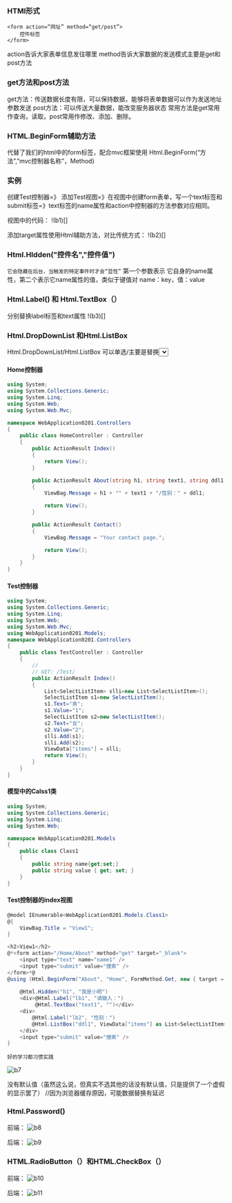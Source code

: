 ### HTMl形式  
```
<form action=“网址” method=“get/post”>
    控件标签
</form>
````

action告诉大家表单信息发往哪里
method告诉大家数据的发送模式主要是get和post方法

### get方法和post方法  
get方法：传送数据长度有限，可以保持数据，能够将表单数据可以作为发送地址参数发送
post方法：可以传送大量数据，能改变服务器状态
常用方法是get常用作查询，读取，post常用作修改、添加、删除。

### HTML.BeginForm辅助方法   
代替了我们的html中的form标签，配合mvc框架使用
Html.BeginForm(“方法”,”mvc控制器名称”，Method)

### 实例
创建Test控制器=》 添加Test视图=》在视图中创建form表单，写一个text标签和submit标签=》text标签的name属性和action中控制器的方法参数对应相同。

视图中的代码：
!(b1)[]



添加target属性使用Html辅助方法，对比传统方式：
!(b2)[]

### Html.HIdden("控件名","控件值")

`它会隐藏在后台，当触发的特定事件时才会“显性”`
第一个参数表示 它自身的name属性，第二个表示它name属性的值，类似于键值对 name：key，值：value

### Html.Label() 和 Html.TextBox（）

分别替换label标签和text属性
!(b3)[]

### Html.DropDownList 和Html.ListBox

Html.DropDownList/Html.ListBox 可以单选/主要是替换<select>
!(b4)[]
!(b5)[]
取得是Value值 而非Key值
!(b6)[]

#### Home控制器

```C#
using System;
using System.Collections.Generic;
using System.Linq;
using System.Web;
using System.Web.Mvc;

namespace WebApplication0201.Controllers
{
    public class HomeController : Controller
    {
        public ActionResult Index()
        {
            return View();
        }

        public ActionResult About(string h1, string text1, string ddl1)
        {
            ViewBag.Message = h1 + "" + text1 + "/性别：" + ddl1;

            return View();
        }

        public ActionResult Contact()
        {
            ViewBag.Message = "Your contact page.";

            return View();
        }
    }
}
```
#### Test控制器
```C#
using System;
using System.Collections.Generic;
using System.Linq;
using System.Web;
using System.Web.Mvc;
using WebApplication0201.Models;
namespace WebApplication0201.Controllers
{
    public class TestController : Controller
    {
        //
        // GET: /Test/
        public ActionResult Index()
        {
            List<SelectListItem> slli=new List<SelectListItem>();
            SelectListItem s1=new SelectListItem();
            s1.Text="男";
            s1.Value="1";
            SelectListItem s2=new SelectListItem();
            s2.Text="女";
            s2.Value="2";
            slli.Add(s1);
            slli.Add(s2);
            ViewData["items"] = slli;
            return View();
        }
	}
}
```
#### 模型中的Calss1类

```C#
using System;
using System.Collections.Generic;
using System.Linq;
using System.Web;

namespace WebApplication0201.Models
{
    public class Class1
    {
        public string name{get;set;}
        public string value { get; set; }
    }
}
```

#### Test控制器的index视图

```C#
@model IEnumerable<WebApplication0201.Models.Class1>
@{
    ViewBag.Title = "View1";
}

<h2>View1</h2>
@*<form action="/Home/About" method="get" target="_blank">
    <input type="text" name="name1" />
    <input type="submit" value="搜索" />
</form>*@
@using (Html.BeginForm("About", "Home", FormMethod.Get, new { target = "_blank" })) { 
      
    @Html.Hidden("h1", "我是小明")
    <div>@Html.Label("lb1", "请输入：")
         @Html.TextBox("text1", "")</div>
    <div>
        @Html.Label("lb2", "性别：")
        @Html.ListBox("ddl1", ViewData["items"] as List<SelectListItem>, "请选择")
    </div>
    <input type="submit" value="搜索" />
}
```
`好的学习都习惯实践`

![b7]()

没有默认值（虽然这么说，但真实不选其他的话没有默认值，只是提供了一个虚假的显示罢了）
//因为浏览器缓存原因，可能数据替换有延迟
 
 
 ### Html.Password()

前端：
![b8]()

后端：
![b9]()

### HTML.RadioButton（）和HTML.CheckBox（）
前端：
![b10]()

后端：
![b11]()

    
    
    
    
